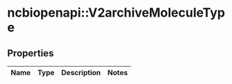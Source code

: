 # ncbiopenapi::V2archiveMoleculeType


## Properties
Name | Type | Description | Notes
------------ | ------------- | ------------- | -------------


